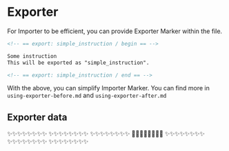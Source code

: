 # Exporter

For Importer to be efficient, you can provide Exporter Marker within the file.

```markdown
<!-- == export: simple_instruction / begin == -->

Some instruction
This will be exported as "simple_instruction".

<!-- == export: simple_instruction / end == -->
```

With the above, you can simplify Importer Marker. You can find more in `using-exporter-before.md` and `using-exporter-after.md`

## Exporter data

<!-- == export: test_exporter / begin == -->

✨✨✨✨✨✨✨✨
✨✨✨✨✨✨✨✨
✨✨✨✨✨✨✨✨
🚀🚀🚀🚀🚀🚀🚀🚀
✨✨✨✨✨✨✨✨
✨✨✨✨✨✨✨✨
✨✨✨✨✨✨✨✨

<!-- == export: test_exporter / end == -->
